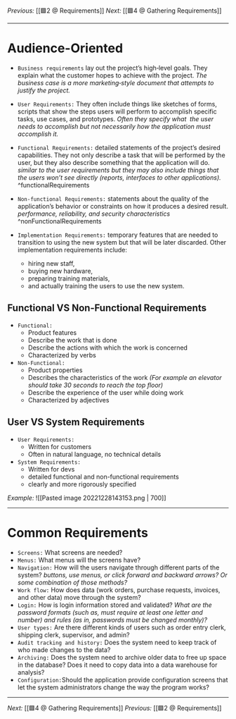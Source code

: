 _Previous:_ [[🟩2 @ Requirements]]
_Next:_ [[🟩4 @ Gathering Requirements]]

--- 
# Audience-Oriented

- `Business requirements` lay out the project’s high‐level goals. They explain what the customer hopes to achieve with the project.
	_The business case is a more marketing‐style document that attempts to justify the project._
- `User Requirements:` They often include things like sketches of forms, scripts that show the steps users will perform to accomplish specific tasks, use cases, and prototypes.
	_Often they specify what  the user needs to accomplish but not necessarily how the application must accomplish it._
- `Functional Requirements:` detailed statements of the project’s desired capabilities. They not only describe a task that will be performed by the user, but they also describe something that the application will do. 
	_similar to the user requirements but they may also include things that the users won’t see directly (reports, interfaces to other applications)._ ^functionalRequirements

- `Non-functional Requirements:` statements about the quality of the application’s behavior or constraints on how it produces a desired result. 
	_performance, reliability, and security characteristics_ ^nonFunctionalRequirements
- `Implementation Requirements:` temporary features that are needed to transition to using the new system but that will be later discarded.
	Other implementation requirements include:
	- hiring new staff,
	- buying new hardware,
	- preparing training materials,
	- and actually training the users to use the new system.

## Functional VS Non-Functional Requirements
- `Functional:`
	- Product features
	- Describe the work that is done
	- Describe the actions with which the work is concerned
	- Characterized by verbs
- `Non-Functional:`
	- Product properties
	- Describes the characteristics of the work _(For example an elevator should take 30 seconds to reach the top floor)_
	- Describe the experience of the user while doing work
	- Characterized by adjectives

## User VS System Requirements
- `User Requirements:`
	- Written for customers
	- Often in natural language, no technical details
- `System Requirements:`
	- Written for devs
	- detailed functional and non-functional requirements
	- clearly and more rigorously specified

_Example:_
![[Pasted image 20221228143153.png | 700]]

---

# Common Requirements
- `Screens:` What screens are needed?
- `Menus:` What menus will the screens have?
- `Navigation:` How will the users navigate through different parts of the system?
	_buttons, use menus, or click forward and backward arrows? Or some combination of those methods?_
- `Work flow:` How does data (work orders, purchase requests, invoices, and other data) move through the system?
- `Login:` How is login information stored and validated?
	_What are the password formats (such as, must require at least one letter and number) and rules (as in, passwords must be changed monthly)?_
- `User types:` Are there different kinds of users such as order entry clerk, shipping clerk, supervisor, and admin?
- `Audit tracking and history:` Does the system need to keep track of who made changes to the data?
- `Archiving:` Does the system need to archive older data to free up space in the database? Does it need to copy data into a data warehouse for analysis?
- `Configuration:`Should the application provide configuration screens that let the system administrators change the way the program works?

---

_Next:_ [[🟩4 @ Gathering Requirements]]
_Previous:_ [[🟩2 @ Requirements]]
